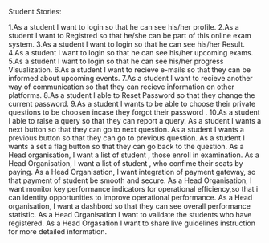 Student Stories:

1.As a student I want to login so that he can see his/her profile.
2.As a student I want to Registred so that he/she can be part of this online exam system.
3.As a student I want to login so that he can see his/her Result.
4.As a student I want to login so that he can see his/her upcoming exams.
5.As a student I want to login so that he can see his/her progress Visualization.
6.As a student I want to recieve e-mails so that they can be informed about upcoming events.
7.As a student I want to recieve another way of communication so that they can recieve information on other platforms.
8.As a student I able to Reset Password so that they change the current password.
9.As a student I wants to be able to choose their private questions to be choosen incase they forgot their password .
10.As a student I able to raise a query so that they can report a query.
As a student I wants a next button so that they can go to next question.
As a student I wants a previous button so that they can go to previous question.
As a student I wants a set a flag button so that they can go back to the question.
As a Head organisation, I want a list of student , those enroll in examination.
As a Head Organisation, I want a list of student ,  who confime their seats by paying.
As a Head Organisation, I want integration of payment gateway, so that payment of student be smooth and secure.
As  a Head Organisation, I want monitor key performance indicators for operational efficiency,so that i can identity opportunities to improve operational performance.
As a Head organisation, I want a dashbord so that they can see overall performance statistic.
As a Head Organisation  I want to validate the students who have registered.
As a Head Orgasation I want to share live guidelines instruction for more detailed information.


